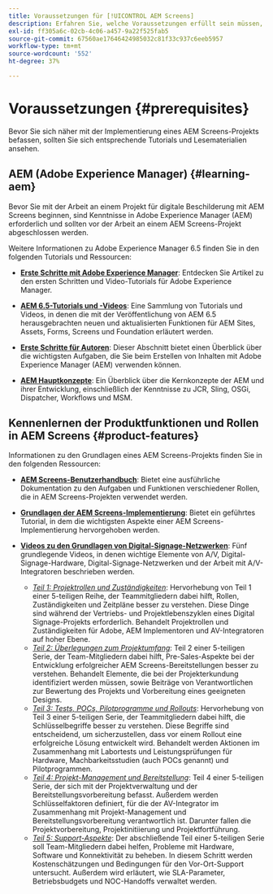 ```yaml
---
title: Voraussetzungen für [!UICONTROL AEM Screens]
description: Erfahren Sie, welche Voraussetzungen erfüllt sein müssen, bevor Sie ein AEM Screens-Projekt starten.
exl-id: ff305a6c-02cb-4c06-a457-9a22f525fab5
source-git-commit: 67560ae17646424985032c81f33c937c6eeb5957
workflow-type: tm+mt
source-wordcount: '552'
ht-degree: 37%

---
```


# Voraussetzungen {#prerequisites}

Bevor Sie sich näher mit der Implementierung eines AEM Screens-Projekts befassen, sollten Sie sich entsprechende Tutorials und Lesematerialien ansehen.

## AEM (Adobe Experience Manager) {#learning-aem}

Bevor Sie mit der Arbeit an einem Projekt für digitale Beschilderung mit AEM Screens beginnen, sind Kenntnisse in Adobe Experience Manager (AEM) erforderlich und sollten vor der Arbeit an einem AEM Screens-Projekt abgeschlossen werden.

Weitere Informationen zu Adobe Experience Manager 6.5 finden Sie in den folgenden Tutorials und Ressourcen:

* **[Erste Schritte mit Adobe Experience Manager](https://experienceleague.adobe.com/en/docs/experience-manager-cloud-service/content/overview/introduction)**: Entdecken Sie Artikel zu den ersten Schritten und Video-Tutorials für Adobe Experience Manager.

* **[AEM 6.5-Tutorials und -Videos](https://experienceleague.adobe.com/en/docs/experience-manager-tutorials)**: Eine Sammlung von Tutorials und Videos, in denen die mit der Veröffentlichung von AEM 6.5 herausgebrachten neuen und aktualisierten Funktionen für AEM Sites, Assets, Forms, Screens und Foundation erläutert werden.

* **[Erste Schritte für Autoren](https://experienceleague.adobe.com/en/docs/experience-manager-65/content/sites/authoring/essentials/first-steps)**: Dieser Abschnitt bietet einen Überblick über die wichtigsten Aufgaben, die Sie beim Erstellen von Inhalten mit Adobe Experience Manager (AEM) verwenden können.

* **[AEM Hauptkonzepte](https://experienceleague.adobe.com/en/docs/experience-manager-65/content/implementing/developing/introduction/the-basics)**: Ein Überblick über die Kernkonzepte der AEM und ihrer Entwicklung, einschließlich der Kenntnisse zu JCR, Sling, OSGi, Dispatcher, Workflows und MSM.

## Kennenlernen der Produktfunktionen und Rollen in AEM Screens {#product-features}

Informationen zu den Grundlagen eines AEM Screens-Projekts finden Sie in den folgenden Ressourcen:

* **[AEM Screens-Benutzerhandbuch](https://experienceleague.adobe.com/en/docs/experience-manager-screens/user-guide/aem-screens-introduction)**: Bietet eine ausführliche Dokumentation zu den Aufgaben und Funktionen verschiedener Rollen, die in AEM Screens-Projekten verwendet werden.

* **[Grundlagen der AEM Screens-Implementierung](https://experienceleague.adobe.com/?launch=AEM-7a#recommended/solutions/experience-manager)**: Bietet ein geführtes Tutorial, in dem die wichtigsten Aspekte einer AEM Screens-Implementierung hervorgehoben werden.

* **[Videos zu den Grundlagen von Digital-Signage-Netzwerken](https://experienceleague.adobe.com/en/docs/experience-manager-screens/user-guide/aem-screens-introduction)**: Fünf grundlegende Videos, in denen wichtige Elemente von A/V, Digital-Signage-Hardware, Digital-Signage-Netzwerken und der Arbeit mit A/V-Integratoren beschrieben werden.
   * *[Teil 1: Projektrollen und Zuständigkeiten](https://experienceleague.adobe.com/en/docs/experience-manager-screens/user-guide/digital-signage-network/project-roles-responsibilities)*: Hervorhebung von Teil 1 einer 5-teiligen Reihe, der Teammitgliedern dabei hilft, Rollen, Zuständigkeiten und Zeitpläne besser zu verstehen. Diese Dinge sind während der Vertriebs- und Projektlebenszyklen eines Digital Signage-Projekts erforderlich. Behandelt Projektrollen und Zuständigkeiten für Adobe, AEM Implementoren und AV-Integratoren auf hoher Ebene.
   * *[Teil 2: Überlegungen zum Projektumfang](https://experienceleague.adobe.com/en/docs/experience-manager-screens/user-guide/digital-signage-network/project-considerations)*: Teil 2 einer 5-teiligen Serie, der Team-Mitgliedern dabei hilft, Pre-Sales-Aspekte bei der Entwicklung erfolgreicher AEM Screens-Bereitstellungen besser zu verstehen. Behandelt Elemente, die bei der Projekterkundung identifiziert werden müssen, sowie Beiträge von Verantwortlichen zur Bewertung des Projekts und Vorbereitung eines geeigneten Designs.
   * *[Teil 3: Tests, POCs, Pilotprogramme und Rollouts](https://experienceleague.adobe.com/en/docs/experience-manager-screens/user-guide/digital-signage-network/testing-pocs-pilots-rollouts)*: Hervorhebung von Teil 3 einer 5-teiligen Serie, der Teammitgliedern dabei hilft, die Schlüsselbegriffe besser zu verstehen. Diese Begriffe sind entscheidend, um sicherzustellen, dass vor einem Rollout eine erfolgreiche Lösung entwickelt wird. Behandelt werden Aktionen im Zusammenhang mit Labortests und Leistungsprüfungen für Hardware, Machbarkeitsstudien (auch POCs genannt) und Pilotprogrammen.
   * *[Teil 4: Projekt-Management und Bereitstellung](https://experienceleague.adobe.com/en/docs/experience-manager-screens/user-guide/digital-signage-network/project-management-and-deployment)*: Teil 4 einer 5-teiligen Serie, der sich mit der Projektverwaltung und der Bereitstellungsvorbereitung befasst. Außerdem werden Schlüsselfaktoren definiert, für die der AV-Integrator im Zusammenhang mit Projekt-Management und Bereitstellungsvorbereitung verantwortlich ist. Darunter fallen die Projektvorbereitung, Projektinitiierung und Projektfortführung.
   * *[Teil 5: Support-Aspekte](https://experienceleague.adobe.com/en/docs/experience-manager-screens/user-guide/digital-signage-network/support-considerations)*: Der abschließende Teil einer 5-teiligen Serie soll Team-Mitgliedern dabei helfen, Probleme mit Hardware, Software und Konnektivität zu beheben. In diesem Schritt werden Kostenschätzungen und Bedingungen für den Vor-Ort-Support untersucht. Außerdem wird erläutert, wie SLA-Parameter, Betriebsbudgets und NOC-Handoffs verwaltet werden.
